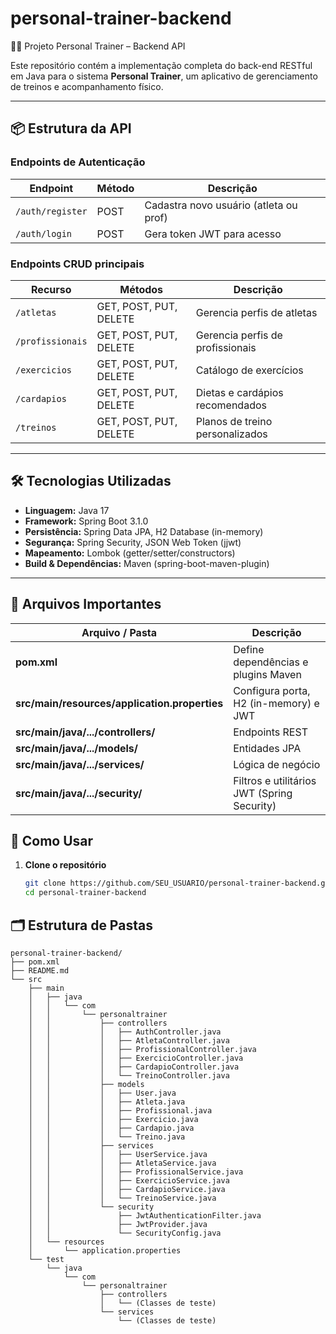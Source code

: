 # personal-trainer-backend  
🏋️‍♂️ Projeto Personal Trainer – Backend API  

Este repositório contém a implementação completa do back-end RESTful em Java para o sistema **Personal Trainer**, um aplicativo de gerenciamento de treinos e acompanhamento físico.

---

## 📦 Estrutura da API

### Endpoints de Autenticação
| Endpoint         | Método | Descrição                              |
|------------------|--------|----------------------------------------|
| `/auth/register` | POST   | Cadastra novo usuário (atleta ou prof) |
| `/auth/login`    | POST   | Gera token JWT para acesso             |

### Endpoints CRUD principais
| Recurso           | Métodos                  | Descrição                              |
|-------------------|--------------------------|----------------------------------------|
| `/atletas`        | GET, POST, PUT, DELETE   | Gerencia perfis de atletas             |
| `/profissionais`  | GET, POST, PUT, DELETE   | Gerencia perfis de profissionais       |
| `/exercicios`     | GET, POST, PUT, DELETE   | Catálogo de exercícios                 |
| `/cardapios`      | GET, POST, PUT, DELETE   | Dietas e cardápios recomendados        |
| `/treinos`        | GET, POST, PUT, DELETE   | Planos de treino personalizados        |

---
## 🛠️ Tecnologias Utilizadas

- **Linguagem:** Java 17  
- **Framework:** Spring Boot 3.1.0  
- **Persistência:** Spring Data JPA, H2 Database (in-memory)  
- **Segurança:** Spring Security, JSON Web Token (jjwt)  
- **Mapeamento:** Lombok (getter/setter/constructors)  
- **Build & Dependências:** Maven (spring-boot-maven-plugin)  

---

## 📄 Arquivos Importantes

| Arquivo / Pasta                                 | Descrição                                  |
|-------------------------------------------------|--------------------------------------------|
| **pom.xml**                                     | Define dependências e plugins Maven        |
| **src/main/resources/application.properties**   | Configura porta, H2 (in-memory) e JWT      |
| **src/main/java/.../controllers/**              | Endpoints REST                             |
| **src/main/java/.../models/**                   | Entidades JPA                              |
| **src/main/java/.../services/**                 | Lógica de negócio                          |
| **src/main/java/.../security/**                 | Filtros e utilitários JWT (Spring Security)|

## 🚀 Como Usar

1. **Clone o repositório**  
   ```bash
   git clone https://github.com/SEU_USUARIO/personal-trainer-backend.git
   cd personal-trainer-backend


## 🗂️ Estrutura de Pastas

```plaintext
personal-trainer-backend/
├── pom.xml
├── README.md
└── src
    ├── main
    │   ├── java
    │   │   └── com
    │   │       └── personaltrainer
    │   │           ├── controllers
    │   │           │   ├── AuthController.java
    │   │           │   ├── AtletaController.java
    │   │           │   ├── ProfissionalController.java
    │   │           │   ├── ExercicioController.java
    │   │           │   ├── CardapioController.java
    │   │           │   └── TreinoController.java
    │   │           ├── models
    │   │           │   ├── User.java
    │   │           │   ├── Atleta.java
    │   │           │   ├── Profissional.java
    │   │           │   ├── Exercicio.java
    │   │           │   ├── Cardapio.java
    │   │           │   └── Treino.java
    │   │           ├── services
    │   │           │   ├── UserService.java
    │   │           │   ├── AtletaService.java
    │   │           │   ├── ProfissionalService.java
    │   │           │   ├── ExercicioService.java
    │   │           │   ├── CardapioService.java
    │   │           │   └── TreinoService.java
    │   │           └── security
    │   │               ├── JwtAuthenticationFilter.java
    │   │               ├── JwtProvider.java
    │   │               └── SecurityConfig.java
    │   └── resources
    │       └── application.properties
    └── test
        └── java
            └── com
                └── personaltrainer
                    ├── controllers
                    │   └── (Classes de teste)
                    └── services
                        └── (Classes de teste)        

